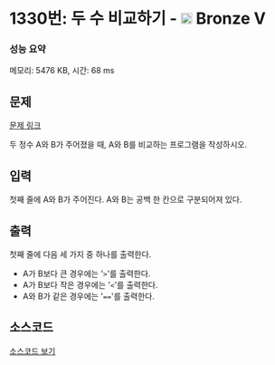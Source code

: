 # 1330번: 두 수 비교하기 - <img src="https://static.solved.ac/tier_small/1.svg" style="height:20px" /> Bronze V

<!-- performance -->
### 성능 요약
메모리: 5476 KB, 시간: 68 ms
<!-- end -->

## 문제

[문제 링크](https://boj.kr/1330)


<p>두 정수 A와 B가 주어졌을 때, A와 B를 비교하는 프로그램을 작성하시오.</p>



## 입력


<p>첫째 줄에 A와 B가 주어진다. A와 B는 공백 한 칸으로 구분되어져 있다.</p>



## 출력


<p>첫째 줄에 다음 세 가지 중 하나를 출력한다.</p>

<ul>
<li>A가 B보다 큰 경우에는 '<code>&gt;</code>'를 출력한다.</li>
<li>A가 B보다 작은 경우에는 '<code>&lt;</code>'를 출력한다.</li>
<li>A와 B가 같은 경우에는 '<code>==</code>'를 출력한다.</li>
</ul>



## 소스코드

[소스코드 보기](두%20수%20비교하기.cs)